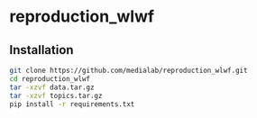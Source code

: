 # reproduction_wlwf

## Installation
```bash
git clone https://github.com/medialab/reproduction_wlwf.git
cd reproduction_wlwf
tar -xzvf data.tar.gz
tar -xzvf topics.tar.gz
pip install -r requirements.txt
```
